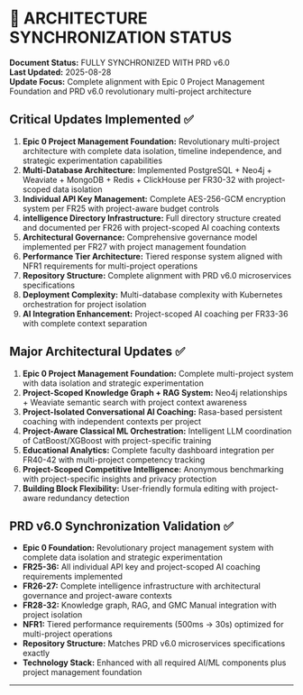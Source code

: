 # 🔄 **ARCHITECTURE SYNCHRONIZATION STATUS**

**Document Status:** FULLY SYNCHRONIZED WITH PRD v6.0  
**Last Updated:** 2025-08-28  
**Update Focus:** Complete alignment with Epic 0 Project Management Foundation and PRD v6.0 revolutionary multi-project architecture

## Critical Updates Implemented ✅

1. **Epic 0 Project Management Foundation:** Revolutionary multi-project architecture with complete data isolation, timeline independence, and strategic experimentation capabilities
2. **Multi-Database Architecture:** Implemented PostgreSQL + Neo4j + Weaviate + MongoDB + Redis + ClickHouse per FR30-32 with project-scoped data isolation
3. **Individual API Key Management:** Complete AES-256-GCM encryption system per FR25 with project-aware budget controls
4. **intelligence Directory Infrastructure:** Full directory structure created and documented per FR26 with project-scoped AI coaching contexts
5. **Architectural Governance:** Comprehensive governance model implemented per FR27 with project management foundation
6. **Performance Tier Architecture:** Tiered response system aligned with NFR1 requirements for multi-project operations
7. **Repository Structure:** Complete alignment with PRD v6.0 microservices specifications
8. **Deployment Complexity:** Multi-database complexity with Kubernetes orchestration for project isolation
9. **AI Integration Enhancement:** Project-scoped AI coaching per FR33-36 with complete context separation

## Major Architectural Updates ✅

1. **Epic 0 Project Management Foundation:** Complete multi-project system with data isolation and strategic experimentation
2. **Project-Scoped Knowledge Graph + RAG System:** Neo4j relationships + Weaviate semantic search with project context awareness
3. **Project-Isolated Conversational AI Coaching:** Rasa-based persistent coaching with independent contexts per project
4. **Project-Aware Classical ML Orchestration:** Intelligent LLM coordination of CatBoost/XGBoost with project-specific training
5. **Educational Analytics:** Complete faculty dashboard integration per FR40-42 with multi-project competency tracking
6. **Project-Scoped Competitive Intelligence:** Anonymous benchmarking with project-specific insights and privacy protection
7. **Building Block Flexibility:** User-friendly formula editing with project-aware redundancy detection

## PRD v6.0 Synchronization Validation ✅

- **Epic 0 Foundation:** Revolutionary project management system with complete data isolation and strategic experimentation
- **FR25-36:** All individual API key and project-scoped AI coaching requirements implemented
- **FR26-27:** Complete intelligence infrastructure with architectural governance and project-aware contexts
- **FR28-32:** Knowledge graph, RAG, and GMC Manual integration with project isolation
- **NFR1:** Tiered performance requirements (500ms → 30s) optimized for multi-project operations
- **Repository Structure:** Matches PRD v6.0 microservices specifications exactly
- **Technology Stack:** Enhanced with all required AI/ML components plus project management foundation

---

